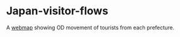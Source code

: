 # Japan-visitor-flows
A [webmap](https://harukihoshii.github.io/Japan-visitor-flows) showing OD movement of tourists from each prefecture. 
